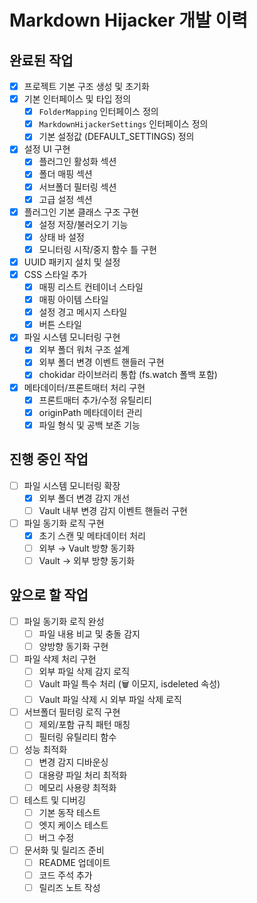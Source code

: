 # Markdown Hijacker 개발 이력

## 완료된 작업

- [x] 프로젝트 기본 구조 생성 및 초기화
- [x] 기본 인터페이스 및 타입 정의
  - [x] `FolderMapping` 인터페이스 정의
  - [x] `MarkdownHijackerSettings` 인터페이스 정의
  - [x] 기본 설정값 (DEFAULT_SETTINGS) 정의
- [x] 설정 UI 구현
  - [x] 플러그인 활성화 섹션
  - [x] 폴더 매핑 섹션
  - [x] 서브폴더 필터링 섹션
  - [x] 고급 설정 섹션
- [x] 플러그인 기본 클래스 구조 구현
  - [x] 설정 저장/불러오기 기능
  - [x] 상태 바 설정
  - [x] 모니터링 시작/중지 함수 틀 구현
- [x] UUID 패키지 설치 및 설정
- [x] CSS 스타일 추가
  - [x] 매핑 리스트 컨테이너 스타일
  - [x] 매핑 아이템 스타일
  - [x] 설정 경고 메시지 스타일
  - [x] 버튼 스타일
- [x] 파일 시스템 모니터링 구현
  - [x] 외부 폴더 워처 구조 설계
  - [x] 외부 폴더 변경 이벤트 핸들러 구현
  - [x] chokidar 라이브러리 통합 (fs.watch 폴백 포함)
- [x] 메타데이터/프론트매터 처리 구현
  - [x] 프론트매터 추가/수정 유틸리티
  - [x] originPath 메타데이터 관리
  - [x] 파일 형식 및 공백 보존 기능
  
## 진행 중인 작업

- [ ] 파일 시스템 모니터링 확장
  - [x] 외부 폴더 변경 감지 개선
  - [ ] Vault 내부 변경 감지 이벤트 핸들러 구현
- [ ] 파일 동기화 로직 구현
  - [x] 초기 스캔 및 메타데이터 처리
  - [ ] 외부 → Vault 방향 동기화
  - [ ] Vault → 외부 방향 동기화
  
## 앞으로 할 작업

- [ ] 파일 동기화 로직 완성
  - [ ] 파일 내용 비교 및 충돌 감지
  - [ ] 양방향 동기화 구현
- [ ] 파일 삭제 처리 구현
  - [ ] 외부 파일 삭제 감지 로직
  - [ ] Vault 파일 특수 처리 (🗑️ 이모지, isdeleted 속성)
  - [ ] Vault 파일 삭제 시 외부 파일 삭제 로직
- [ ] 서브폴더 필터링 로직 구현
  - [ ] 제외/포함 규칙 패턴 매칭
  - [ ] 필터링 유틸리티 함수
- [ ] 성능 최적화
  - [ ] 변경 감지 디바운싱
  - [ ] 대용량 파일 처리 최적화
  - [ ] 메모리 사용량 최적화
- [ ] 테스트 및 디버깅
  - [ ] 기본 동작 테스트
  - [ ] 엣지 케이스 테스트
  - [ ] 버그 수정
- [ ] 문서화 및 릴리즈 준비
  - [ ] README 업데이트
  - [ ] 코드 주석 추가
  - [ ] 릴리즈 노트 작성 